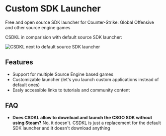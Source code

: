 # Custom SDK Launcher

Free and open source SDK launcher for Counter-Strike: Global Offensive and other source engine games

CSDKL in comparision with default source SDK launcher:

![CSDKL next to default source SDK launcher](https://camo.githubusercontent.com/00741aa3ccc09e9fafe294115b6cfe8977f0d28b/68747470733a2f2f692e696d6775722e636f6d2f57654b4b5a78462e706e67)

## Features

- Support for multiple Source Engine based games
- Customizable launcher (let's you launch custom applications instead of default ones)
- Easly accessible links to tutorials and community content

## FAQ
- **Does CSDKL allow to download and launch the CSGO SDK without using Steam?** No, it doesn't. CSDKL is just a replacement for the default SDK launcher and it doesn't download anything
